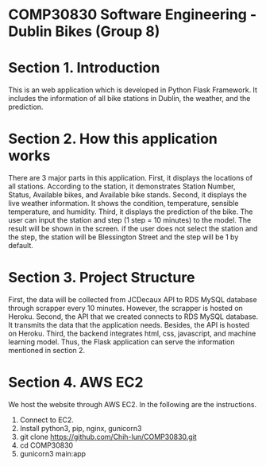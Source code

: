 # COMP30830 Software Engineering - Dublin Bikes (Group 8)

# Section 1. Introduction
This is an web application which is developed in Python Flask Framework. It includes the information of all bike stations in Dublin, the weather, and the prediction.

# Section 2. How this application works
There are 3 major parts in this application. First, it displays the locations of all stations. According to the station, it demonstrates Station Number, Status, Available bikes, and Available bike stands. Second, it displays the live weather information. It shows the condition, temperature, sensible temperature, and humidity. Third, it displays the prediction of the bike. The user can input the station and step (1 step = 10 minutes) to the model. The result will be shown in the screen. if the user does not select the station and the step, the station will be Blessington Street and the step will be 1 by default.

# Section 3. Project Structure
First, the data will be collected from JCDecaux API to RDS MySQL database through scrapper every 10 minutes. However, the scrapper is hosted on Heroku. Second, the API that we created connects to RDS MySQL database. It transmits the data that the application needs. Besides, the API is hosted on Heroku. Third, the backend integrates html, css, javascript, and machine learning model. Thus, the Flask application can serve the information mentioned in section 2.

# Section 4. AWS EC2
We host the website through AWS EC2. In the following are the instructions.

1. Connect to EC2.
2. Install python3, pip, nginx, gunicorn3
3. git clone https://github.com/Chih-lun/COMP30830.git
4. cd COMP30830
5. gunicorn3 main:app
